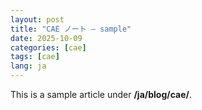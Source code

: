 ```yaml
---
layout: post
title: "CAE ノート — sample"
date: 2025-10-09
categories: [cae]
tags: [cae]
lang: ja
---
```


This is a sample article under **/ja/blog/cae/**.
